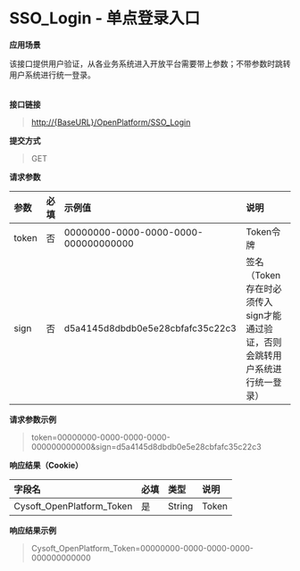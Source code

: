 # SSO\_Login - 单点登录入口

**应用场景**

该接口提供用户验证，从各业务系统进入开放平台需要带上参数；不带参数时跳转用户系统进行统一登录。

###### 

**接口链接**

> [http://{BaseURL}/OpenPlatform/SSO\_Login](http://{BaseURL}/OpenPlatform/Login)

**提交方式**

> GET

**请求参数**

| 参数 | 必填 | 示例值 | 说明 |
| :--- | :--- | :--- | :--- |
| token | 否 | 00000000-0000-0000-0000-000000000000 | Token令牌 |
| sign | 否 | d5a4145d8dbdb0e5e28cbfafc35c22c3 | 签名（Token存在时必须传入sign才能通过验证，否则会跳转用户系统进行统一登录） |

**请求参数示例**

> token=00000000-0000-0000-0000-000000000000&sign=d5a4145d8dbdb0e5e28cbfafc35c22c3

**响应结果（Cookie）**

| 字段名 | 必填 | 类型 | 说明 |
| :--- | :--- | :--- | :--- |
| Cysoft\_OpenPlatform\_Token | 是 | String | Token |

**响应结果示例**

> Cysoft\_OpenPlatform\_Token=00000000-0000-0000-0000-000000000000



